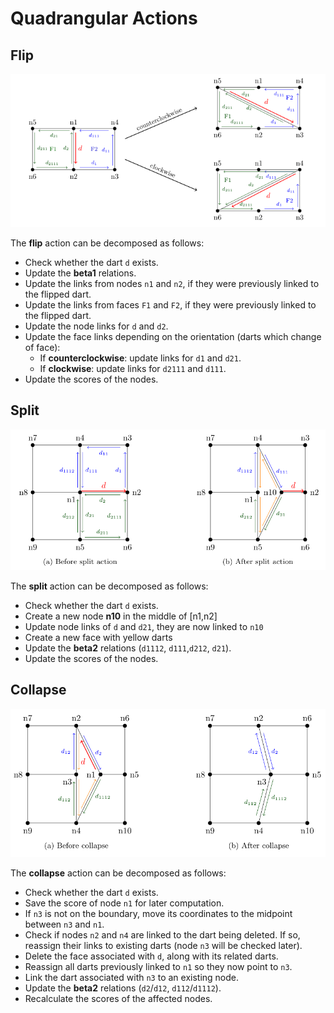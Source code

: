 # Quadrangular Actions

## Flip 

<img src="img/actions/flip_quad.png" width="600"/>

The **flip** action can be decomposed as follows:

* Check whether the dart `d` exists.  
* Update the **beta1** relations.  
* Update the links from nodes `n1` and `n2`,  if they were previously linked to the flipped dart.  
* Update the links from faces `F1` and `F2`, if they were previously linked to the flipped dart.  
* Update the node links for `d` and `d2`.  
* Update the face links depending on the orientation (darts which change of face):
  * If **counterclockwise**: update links for `d1` and `d21`.  
  * If **clockwise**: update links for `d2111` and `d111`.  
* Update the scores of the nodes.

## Split 

<img src="img/actions/split_quad.png" width="600"/>

The **split** action can be decomposed as follows:

* Check whether the dart `d` exists.  
* Create a new node **n10** in the middle of [n1,n2]
* Update node links of `d` and `d21`, they are now linked to `n10`
* Create a new face with yellow darts
* Update the **beta2** relations (`d1112`, `d111`,`d212`, `d21`).
* Update the scores of the nodes.

## Collapse 

<img src="img/actions/collapse_quad.png" width="600"/>

The **collapse** action can be decomposed as follows:

* Check whether the dart `d` exists.  
* Save the score of node `n1` for later computation.  
* If `n3` is not on the boundary, move its coordinates to the midpoint between `n3` and `n1`.  
* Check if nodes `n2` and `n4` are linked to the dart being deleted. If so, reassign their links to existing darts (node `n3` will be checked later).  
* Delete the face associated with `d`, along with its related darts.  
* Reassign all darts previously linked to `n1` so they now point to `n3`.  
* Link the dart associated with `n3` to an existing node.  
* Update the **beta2** relations (`d2`/`d12`, `d112`/`d1112`).  
* Recalculate the scores of the affected nodes.
